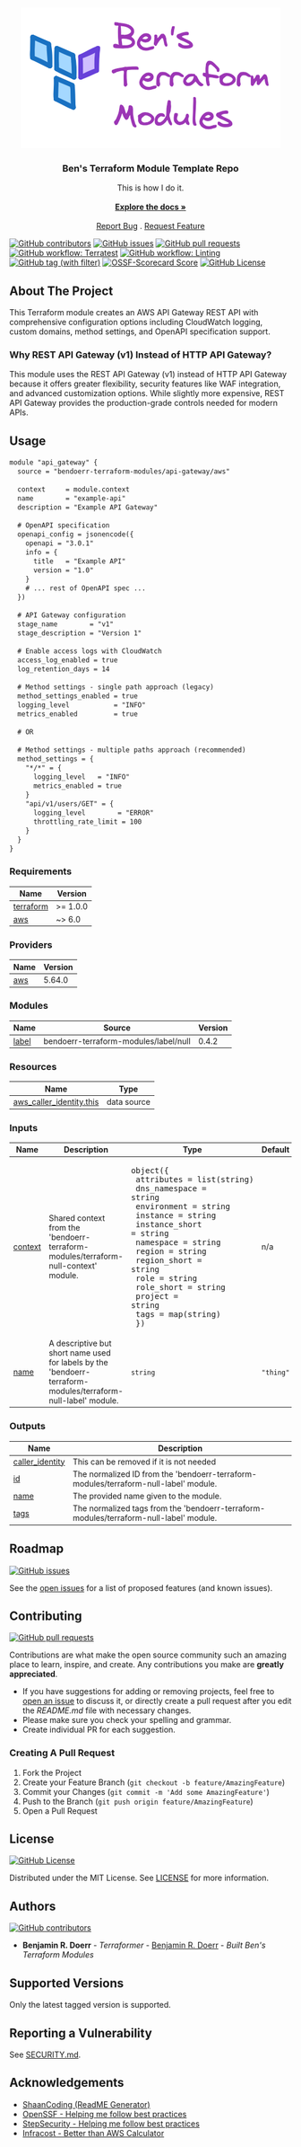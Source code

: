 <br/>
<p align="center">
  <a href="https://github.com/bendoerr-terraform-modules/terraform-aws-apigateway">
    <picture>
      <source media="(prefers-color-scheme: dark)" srcset="https://github.com/bendoerr-terraform-modules/terraform-aws-apigateway/raw/main/docs/logo-dark.png">
      <img src="https://github.com/bendoerr-terraform-modules/terraform-aws-apigateway/raw/main/docs/logo-light.png" alt="Logo">
    </picture>
  </a>

<h3 align="center">Ben's Terraform Module Template Repo</h3>

<p align="center">
    This is how I do it.
    <br/>
    <br/>
    <a href="https://github.com/bendoerr-terraform-modules/terraform-aws-apigateway"><strong>Explore the docs »</strong></a>
    <br/>
    <br/>
    <a href="https://github.com/bendoerr-terraform-modules/terraform-aws-apigateway/issues">Report Bug</a>
    .
    <a href="https://github.com/bendoerr-terraform-modules/terraform-aws-apigateway/issues">Request Feature</a>
  </p>
</p>

[<img alt="GitHub contributors" src="https://img.shields.io/github/contributors/bendoerr-terraform-modules/terraform-aws-apigateway?logo=github">](https://github.com/bendoerr-terraform-modules/terraform-aws-apigateway/graphs/contributors)
[<img alt="GitHub issues" src="https://img.shields.io/github/issues/bendoerr-terraform-modules/terraform-aws-apigateway?logo=github">](https://github.com/bendoerr-terraform-modules/terraform-aws-apigateway/issues)
[<img alt="GitHub pull requests" src="https://img.shields.io/github/issues-pr/bendoerr-terraform-modules/terraform-aws-apigateway?logo=github">](https://github.com/bendoerr-terraform-modules/terraform-aws-apigateway/pulls)
[<img alt="GitHub workflow: Terratest" src="https://img.shields.io/github/actions/workflow/status/bendoerr-terraform-modules/terraform-aws-apigateway/test.yml?logo=githubactions&label=terratest">](https://github.com/bendoerr-terraform-modules/terraform-aws-apigateway/actions/workflows/test.yml)
[<img alt="GitHub workflow: Linting" src="https://img.shields.io/github/actions/workflow/status/bendoerr-terraform-modules/terraform-aws-apigateway/lint.yml?logo=githubactions&label=linting">](https://github.com/bendoerr-terraform-modules/terraform-aws-apigateway/actions/workflows/lint.yml)
[<img alt="GitHub tag (with filter)" src="https://img.shields.io/github/v/tag/bendoerr-terraform-modules/terraform-aws-apigateway?filter=v*&label=latest%20tag&logo=terraform">](https://registry.terraform.io/modules/bendoerr-terraform-modules/terraform-aws-apigateway/aws/latest)
[<img alt="OSSF-Scorecard Score" src="https://img.shields.io/ossf-scorecard/github.com/bendoerr-terraform-modules/terraform-aws-apigateway?logo=securityscorecard&label=ossf%20scorecard&link=https%3A%2F%2Fsecurityscorecards.dev%2Fviewer%2F%3Furi%3Dgithub.com%2Fbendoerr-terraform-modules%2Fterraform-aws-apigateway">](https://securityscorecards.dev/viewer/?uri=github.com/bendoerr-terraform-modules/terraform-aws-apigateway)
[<img alt="GitHub License" src="https://img.shields.io/github/license/bendoerr-terraform-modules/terraform-aws-apigateway?logo=opensourceinitiative">](https://github.com/bendoerr-terraform-modules/terraform-aws-apigateway/blob/main/LICENSE.txt)

## About The Project

This Terraform module creates an AWS API Gateway REST API with comprehensive configuration options including CloudWatch
logging, custom domains, method settings, and OpenAPI specification support.

### Why REST API Gateway (v1) Instead of HTTP API Gateway?

This module uses the REST API Gateway (v1) instead of HTTP API Gateway because it offers greater flexibility, security
features like WAF integration, and advanced customization options. While slightly more expensive, REST API Gateway
provides the production-grade controls needed for modern APIs.

## Usage

```hcl
module "api_gateway" {
  source = "bendoerr-terraform-modules/api-gateway/aws"

  context     = module.context
  name        = "example-api"
  description = "Example API Gateway"

  # OpenAPI specification
  openapi_config = jsonencode({
    openapi = "3.0.1"
    info = {
      title   = "Example API"
      version = "1.0"
    }
    # ... rest of OpenAPI spec ...
  })

  # API Gateway configuration
  stage_name        = "v1"
  stage_description = "Version 1"

  # Enable access logs with CloudWatch
  access_log_enabled = true
  log_retention_days = 14

  # Method settings - single path approach (legacy)
  method_settings_enabled = true
  logging_level           = "INFO"
  metrics_enabled         = true

  # OR

  # Method settings - multiple paths approach (recommended)
  method_settings = {
    "*/*" = {
      logging_level   = "INFO"
      metrics_enabled = true
    }
    "api/v1/users/GET" = {
      logging_level        = "ERROR"
      throttling_rate_limit = 100
    }
  }
}
```

<!-- BEGIN_TF_DOCS -->

### Requirements

| Name | Version |
| ------------------------------------------------------------------------ | -------- |
| <a name="requirement_terraform"></a> [terraform](#requirement_terraform) | >= 1.0.0 |
| <a name="requirement_aws"></a> [aws](#requirement_aws) | ~> 6.0 |

### Providers

| Name | Version |
| ------------------------------------------------ | ------- |
| <a name="provider_aws"></a> [aws](#provider_aws) | 5.64.0 |

### Modules

| Name | Source | Version |
| -------------------------------------------------- | ------------------------------------- | ------- |
| <a name="module_label"></a> [label](#module_label) | bendoerr-terraform-modules/label/null | 0.4.2 |

### Resources

| Name | Type |
| -------------------------------------------------------------------------------------------------------------------------- | ----------- |
| [aws_caller_identity.this](https://registry.terraform.io/providers/hashicorp/aws/latest/docs/data-sources/caller_identity) | data source |

### Inputs

| Name | Description | Type | Default | Required |
| ------------------------------------------------------ | ------------------------------------------------------------------------------------------------------------- | -------------------------------------------------------------------------------------------------------------------------------------------------------------------------------------------------------------------------------------------------------------------------------------------------------------------------------------------------------------------------------------------------------------------------- | --------- | :------: |
| <a name="input_context"></a> [context](#input_context) | Shared context from the 'bendoerr-terraform-modules/terraform-null-context' module. | <pre>object({<br> attributes = list(string)<br> dns_namespace = string<br> environment = string<br> instance = string<br> instance_short = string<br> namespace = string<br> region = string<br> region_short = string<br> role = string<br> role_short = string<br> project = string<br> tags = map(string)<br> })</pre> | n/a | yes |
| <a name="input_name"></a> [name](#input_name) | A descriptive but short name used for labels by the 'bendoerr-terraform-modules/terraform-null-label' module. | `string` | `"thing"` | no |

### Outputs

| Name | Description |
| -------------------------------------------------------------------------------- | -------------------------------------------------------------------------------------- |
| <a name="output_caller_identity"></a> [caller_identity](#output_caller_identity) | This can be removed if it is not needed |
| <a name="output_id"></a> [id](#output_id) | The normalized ID from the 'bendoerr-terraform-modules/terraform-null-label' module. |
| <a name="output_name"></a> [name](#output_name) | The provided name given to the module. |
| <a name="output_tags"></a> [tags](#output_tags) | The normalized tags from the 'bendoerr-terraform-modules/terraform-null-label' module. |

<!-- END_TF_DOCS -->

## Roadmap

[<img alt="GitHub issues" src="https://img.shields.io/github/issues/bendoerr-terraform-modules/terraform-aws-apigateway?logo=github">](https://github.com/bendoerr-terraform-modules/terraform-aws-apigateway/issues)

See the [open issues](https://github.com/bendoerr-terraform-modules/terraform-aws-apigateway/issues) for a list of
proposed features (and known issues).

## Contributing

[<img alt="GitHub pull requests" src="https://img.shields.io/github/issues-pr/bendoerr-terraform-modules/terraform-aws-apigateway?logo=github">](https://github.com/bendoerr-terraform-modules/terraform-aws-apigateway/pulls)

Contributions are what make the open source community such an amazing place to learn, inspire, and create. Any
contributions you make are **greatly appreciated**.

- If you have suggestions for adding or removing projects, feel free to
  [open an issue](https://github.com/bendoerr-terraform-modules/terraform-aws-apigateway/issues/new) to discuss it,
  or directly create a pull request after you edit the _README.md_ file with necessary changes.
- Please make sure you check your spelling and grammar.
- Create individual PR for each suggestion.

### Creating A Pull Request

1. Fork the Project
1. Create your Feature Branch (`git checkout -b feature/AmazingFeature`)
1. Commit your Changes (`git commit -m 'Add some AmazingFeature'`)
1. Push to the Branch (`git push origin feature/AmazingFeature`)
1. Open a Pull Request

## License

[<img alt="GitHub License" src="https://img.shields.io/github/license/bendoerr-terraform-modules/terraform-aws-apigateway?logo=opensourceinitiative">](https://github.com/bendoerr-terraform-modules/terraform-aws-apigateway/blob/main/LICENSE.txt)

Distributed under the MIT License. See
[LICENSE](https://github.com/bendoerr-terraform-modules/terraform-aws-apigateway/blob/main/LICENSE.txt) for more
information.

## Authors

[<img alt="GitHub contributors" src="https://img.shields.io/github/contributors/bendoerr-terraform-modules/terraform-aws-apigateway?logo=github">](https://github.com/bendoerr-terraform-modules/terraform-aws-apigateway/graphs/contributors)

- **Benjamin R. Doerr** - _Terraformer_ - [Benjamin R. Doerr](https://github.com/bendoerr/) - _Built Ben's Terraform Modules_

## Supported Versions

Only the latest tagged version is supported.

## Reporting a Vulnerability

See [SECURITY.md](SECURITY.md).

## Acknowledgements

- [ShaanCoding (ReadME Generator)](https://github.com/ShaanCoding/ReadME-Generator)
- [OpenSSF - Helping me follow best practices](https://openssf.org/)
- [StepSecurity - Helping me follow best practices](https://app.stepsecurity.io/)
- [Infracost - Better than AWS Calculator](https://www.infracost.io/)
